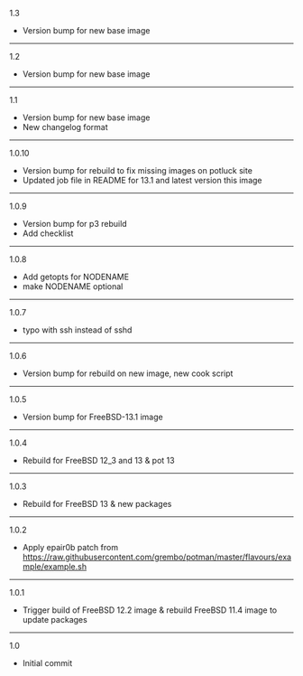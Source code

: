 1.3

* Version bump for new base image

---

1.2

* Version bump for new base image

---

1.1

* Version bump for new base image
* New changelog format

---

1.0.10

* Version bump for rebuild to fix missing images on potluck site
* Updated job file in README for 13.1 and latest version this image

---

1.0.9

* Version bump for p3 rebuild
* Add checklist

---

1.0.8

* Add getopts for NODENAME
* make NODENAME optional

---

1.0.7

* typo with ssh instead of sshd

---

1.0.6

* Version bump for rebuild on new image, new cook script

---

1.0.5

* Version bump for FreeBSD-13.1 image

---

1.0.4

* Rebuild for FreeBSD 12_3 and 13 & pot 13

---

1.0.3

* Rebuild for FreeBSD 13 & new packages

---

1.0.2

* Apply epair0b patch from https://raw.githubusercontent.com/grembo/potman/master/flavours/example/example.sh

---

1.0.1

* Trigger build of FreeBSD 12.2 image & rebuild FreeBSD 11.4 image to update packages

---

1.0

* Initial commit
